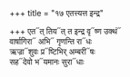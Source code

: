 +++
title = "१७ एतत्त्यत्त इन्द्र"

+++
एत᳓त् तिय᳓त् त इन्द्र वृ᳓ष्ण उक्थं᳓  
वार्षागिरा᳓ अभि᳓ गृणन्ति रा᳓धः  
ऋज्रा᳓शुवः प्र᳓ष्टिभिर् अम्बरी᳓षः  
सह᳓देवो भ᳓यमानः सुरा᳓धाः
